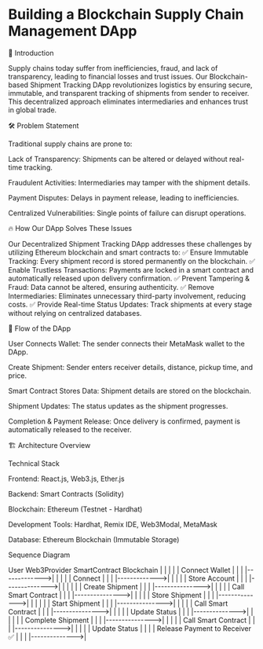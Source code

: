 # Building a Blockchain Supply Chain Management DApp

🚀 Introduction

Supply chains today suffer from inefficiencies, fraud, and lack of transparency, leading to financial losses and trust issues. Our Blockchain-based Shipment Tracking DApp revolutionizes logistics by ensuring secure, immutable, and transparent tracking of shipments from sender to receiver. This decentralized approach eliminates intermediaries and enhances trust in global trade.

🛠️ Problem Statement

Traditional supply chains are prone to:

Lack of Transparency: Shipments can be altered or delayed without real-time tracking.

Fraudulent Activities: Intermediaries may tamper with the shipment details.

Payment Disputes: Delays in payment release, leading to inefficiencies.

Centralized Vulnerabilities: Single points of failure can disrupt operations.

🔥 How Our DApp Solves These Issues

Our Decentralized Shipment Tracking DApp addresses these challenges by utilizing Ethereum blockchain and smart contracts to:
✅ Ensure Immutable Tracking: Every shipment record is stored permanently on the blockchain.
✅ Enable Trustless Transactions: Payments are locked in a smart contract and automatically released upon delivery confirmation.
✅ Prevent Tampering & Fraud: Data cannot be altered, ensuring authenticity.
✅ Remove Intermediaries: Eliminates unnecessary third-party involvement, reducing costs.
✅ Provide Real-time Status Updates: Track shipments at every stage without relying on centralized databases.

📜 Flow of the DApp

User Connects Wallet: The sender connects their MetaMask wallet to the DApp.

Create Shipment: Sender enters receiver details, distance, pickup time, and price.

Smart Contract Stores Data: Shipment details are stored on the blockchain.

Shipment Updates: The status updates as the shipment progresses.

Completion & Payment Release: Once delivery is confirmed, payment is automatically released to the receiver.

🏗️ Architecture Overview

Technical Stack

Frontend: React.js, Web3.js, Ether.js

Backend: Smart Contracts (Solidity)

Blockchain: Ethereum (Testnet - Hardhat)

Development Tools: Hardhat, Remix IDE, Web3Modal, MetaMask

Database: Ethereum Blockchain (Immutable Storage)

Sequence Diagram 

User        Web3Provider   SmartContract    Blockchain
  |              |              |               |
  | Connect Wallet |              |               |
  |------------->|              |               |
  |              | Connect       |               |
  |              |------------->|               |
  |              |              | Store Account |
  |              |              |-------------->|
  |              |              |               |
  | Create Shipment |              |               |
  |--------------->|              |               |
  |              | Call Smart Contract |               |
  |              |--------------->|               |
  |              |              | Store Shipment |
  |              |              |-------------->|
  |              |              |               |
  | Start Shipment |              |               |
  |--------------->|              |               |
  |              | Call Smart Contract |               |
  |              |--------------->|               |
  |              |              | Update Status  |
  |              |              |-------------->|
  |              |              |               |
  | Complete Shipment |              |               |
  |--------------->|              |               |
  |              | Call Smart Contract |               |
  |              |--------------->|               |
  |              |              | Update Status  |
  |              |              | Release Payment to Receiver ✅ |
  |              |              |-------------->|



